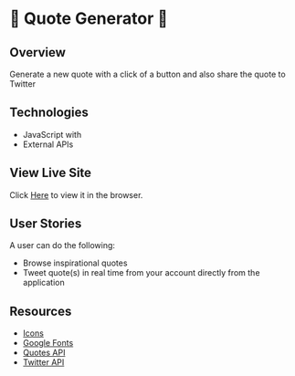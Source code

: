 
#  :page_with_curl: Quote Generator :repeat:




## Overview
Generate a new quote with a click of a button and also share the quote to Twitter



## Technologies 
- JavaScript with 
- External APIs



## View Live Site
Click [Here](https://apang20.github.io/quote-generator/) to view it in the browser.



## User Stories
A user can do the following: 
- Browse inspirational quotes
- Tweet quote(s) in real time from your account directly from the application



## Resources
- [Icons](https://fontawesome.com/)
- [Google Fonts](https://fonts.google.com/)
- [Quotes API](https://type.fit/api/quotes)
- [Twitter API](https://twitter.com/intent/tweet) 
